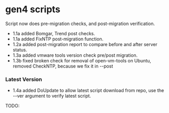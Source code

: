 # gen4 scripts

Script now does pre-migration checks, and post-migration verification.

- 1.1a added Bomgar, Trend post checks.
- 1.1a added FixNTP post-migration function.
- 1.2a added post-migration report to compare before and after server status.
- 1.3a added vmware tools version check pre/post migration.
- 1.3b fixed broken check for removal of open-vm-tools on Ubuntu, removed CheckNTP, because we fix it in --post
### Latest Version
- 1.4a added DoUpdate to allow latest script download from repo, use the --ver argument to verify latest script.

TODO:
